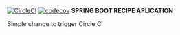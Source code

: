 [![CircleCI](https://circleci.com/gh/danielbc09/spring-mvc.svg?style=svg)](https://circleci.com/gh/danielbc09/spring-mvc)
[![codecov](https://codecov.io/gh/danielbc09/spring-mvc/branch/master/graph/badge.svg)](https://codecov.io/gh/danielbc09/spring-mvc)
**SPRING BOOT RECIPE APLICATION**

Simple change to trigger Circle CI